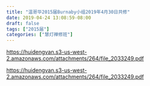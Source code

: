 ```yaml
---
title: "温哥华2015届Burnaby小组2019年4月30日共修"
date: 2019-04-24 13:08:59-08:00
draft: false
tags: ["2015届"]
categories: ["慧灯禅修班"]
---
```

https://huidengvan.s3-us-west-2.amazonaws.com/attachments/264/file_2033249.pdf

 https://huidengvan.s3-us-west-2.amazonaws.com/attachments/264/file_2033249.pdf
